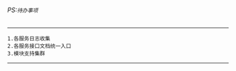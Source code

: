 ###### PS:`待办事项`
********************
`1.各服务日志收集`</br>
`2.各服务接口文档统一入口`</br>
`3.模块支持集群`
********************